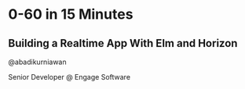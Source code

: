 
# 0-60 in 15 Minutes
## Building a Realtime App With Elm and Horizon

@abadikurniawan

Senior Developer
@ Engage Software